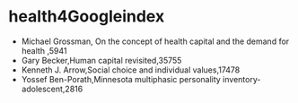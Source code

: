 # health4Googleindex

- Michael Grossman, On the concept of health capital and the demand for health ,5941
- Gary Becker,Human capital revisited,35755
- Kenneth J. Arrow,Social choice and individual values,17478
- Yossef Ben-Porath,Minnesota multiphasic personality inventory-adolescent,2816